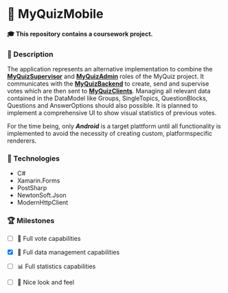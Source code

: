# :iphone: MyQuizMobile

#### :mortar_board: This repository contains a coursework project.


### :scroll: Description

The application represents an alternative implementation to combine the [**MyQuizSupervisor**](https://github.com/TitanNano/MYQuizSupervisor) and [**MyQuizAdmin**](https://github.com/DerTieran/MyQuizAdmin) roles of the MyQuiz project. It communicates with the [**MyQuizBackend**](https://github.com/Kulu-M/MyQuizBackend) to create, send and supervise votes which are then sent to [**MyQuizClients**](https://github.com/TitanNano/MYQuizClient). Managing all relevant data contained in the DataModel like Groups, SingleTopics, QuestionBlocks, Questions and AnswerOptions should also possible. It is planned to implement a comprehensive UI to show visual statistics of previous votes.
 
 For the time being, only **_Android_** is a target plattform until all functionality is implemented to avoid the necessity of creating custom, platformspecific renderers.
 
### :wrench: Technologies
 * C#
 * Xamarin.Forms
 * PostSharp
 * NewtonSoft.Json
 * ModernHttpClient

### :trophy: Milestones

- [ ] :mega: Full vote capabilities 
- [X] :open_file_folder: Full data management capabilities 
- [ ] :bar_chart: Full statistics capabilities 
- [ ] :santa: Nice look and feel 

